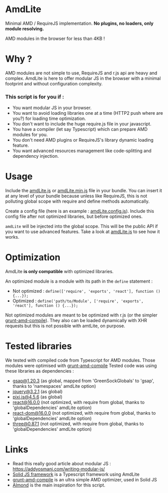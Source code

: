 # AmdLite

Minimal AMD / RequireJS implementation.
**No plugins, no loaders, only module resolving.**

AMD modules in the browser for less than 4KB !

# Why ?

AMD modules are not simple to use, RequireJS and r.js api are heavy and complex. 
AmdLite is here to offer modular JS in the browser with a minimal footprint and without configuration complexity.


### This script is for you if : 
- You want modular JS in your browser.
- You want to avoid loading libraries one at a time (HTTP2 push where are you?) for loading time optimization.
- You don't want to include the huge require.js file in your javascript. 
- You have a compiler (let say Typescript) which can prepare AMD modules for you.
- You don't need AMD plugins or RequireJS's library dynamic loading feature.
- You want advanced resources management like code-splitting and dependency injection.


# Usage

Include the [amdLite.js](amdLite.js) or [amdLite.min.js](amdLite.min.js) file in your bundle.
You can insert it at any level of your bundle because unless like RequireJS, this is not polluting global scope with require and define methods automatically.

Create a config file (here is an example : [amdLite.config.js](amdLite.config.js)).
Include this config file after not optimized libraries, but before optimized ones.

`amdLite` will be injected into the global scope. This will be the public API if you want to use advanced features.
Take a look at [amdLite.js](amdLite.js) to see how it works.


# Optimization

AmdLite **is only compatible** with optimized libraries.

An optimized module is a module with its path in the `define` statement :
- Not optimized : `define(['require', 'exports', 'react'], function () {...});`
- Optimized : `define('path/to/Module', ['require', 'exports', 'react'], function () {...});`

Not optimized modules are meant to be optimized with r.js (or the simpler [grunt-amd-compile](https://github.com/zouloux/grunt-amd-compile)).
They also can be loaded dynamically with XHR requests but this is not possible with amtLite, on purpose.


# Tested libraries

We tested with compiled code from Typescript for AMD modules.
Those modules were optimised with [grunt-amd-compile](https://github.com/zouloux/grunt-amd-compile)
Tested code was using these libraries as dependencies :
- gsap@1.20.3 (as global, mapped from 'GreenSockGlobals' to 'gsap', thanks to 'namespaces' amdLite option)
- jquery@3.2.1 (as global)
- pixi.js@4.5.6 (as global)
- react@16.0.0 (not optimized, with require from global, thanks to 'globalDependencies' amdLite option)
- react-dom@16.0.0 (not optimized, with require from global, thanks to 'globalDependencies' amdLite option)
- three@0.87.1 (not optimized, with require from global, thanks to 'globalDependencies' amdLite option)


# Links

- Read this really good article about modular JS : https://addyosmani.com/writing-modular-js/
- [Solid JS framework](https://github.com/solid-js/web-base) is a Typescript framework using AmdLite
- [grunt-amd-compile](https://github.com/zouloux/grunt-amd-compile) is an ultra simple AMD optimizer, used in Solid JS 
- [Almond](https://github.com/requirejs/almond) is the main inspiration for this script.
